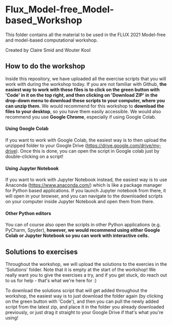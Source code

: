# Flux_Model-free_Model-based_Workshop
This folder contains all the material to be used in the FLUX 2021 Model-free and model-based computational workshop.

Created by Claire Smid and Wouter Kool

## How to do the workshop
Inside this repository, we have uploaded all the exercise scripts that you will work with during the workshop today. If you are not familiar with Github, **the easiest way to work with these files is to click on the green button with 'Code' in it on the top right, and then clicking on 'Download ZIP' in the drop-down menu to download these scripts to your computer, where you can unzip them.** We would recommend for this workshop to **download the files to your desktop**, so you have them easily accessible. We would also recommend you use **Google Chrome**, especially if using Google Colab.

#### Using Google Colab
If you want to work with Google Colab, the easiest way is to then upload the unzipped folder to your Google Drive (https://drive.google.com/drive/my-drive). Once this is done, you can open the script in Google colab just by double-clicking on a script! 

#### Using Jupyter Notebook
If you want to work with Jupyter Notebook instead, the easiest way is to use Anaconda (https://www.anaconda.com/) which is like a package manager for Python based applications. If you launch Jupyter notebook from there, it will open in your browser, and you can navigate to the downloaded scripts on your computer inside Jupyter Notebook and open them from there.

#### Other Python editors
You can of course also open the scripts in other Python applications (e.g. PyCharm, Spyder), **however, we would recommend using either Google Colab or Jupyter Notebook so you can work with interactive cells.**

## Solutions to exercises
Throughout the workshop, we will upload the solutions to the exercies in the 'Solutions' folder. Note that it is empty at the start of the workshop! We really want you to give the exercises a try, and if you get stuck, do reach out to us for help - that's what we're here for :)

To download the solutions script that will get added throughout the workshop, the easiest way is to just download the folder again (by clicking on the green button with 'Code'), and then you can pull the newly added script from the latest zip, and place it in the folder you already downloaded previously, or just drag it straight to your Google Drive if that's what you're using!

